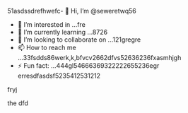 51asdssdrefhwefc- 👋 Hi, I’m @seweretwq56
- 👀 I’m interested in ...fre
- 🌱 I’m currently learning ...8726
- 💞️ I’m looking to collaborate on ...121gregre
- 📫 How to reach me ...33fsdds86werk,k,bfvcv2662dfvs52636236fxasmhjgh
- ⚡ Fun fact: ...444gl54666369322222655236egr
erresdfasdsf5235412531212
<!---hjl454545tweewte59662ewfdsds
seweretwq/seweretwq is a ✨ special ✨ repositorrhy because its64 `README.md5354` (this file) appears on your 6363GitHub profi1wer2112dfdf3le.455
You can click the Preview link to take a look at your changes.gghgh56888*8888few
--->fryj
the
dfd

